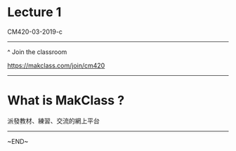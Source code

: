 # Lecture 1

CM420-03-2019-c

---

^ Join the classroom

https://makclass.com/join/cm420

---

# What is MakClass ?

派發教材、練習、交流的網上平台

---

~END~

